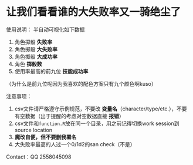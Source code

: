 # 让我们看看谁的大失败率又一骑绝尘了
使用说明：
半自动可视化如下数据
1. 角色掷骰 **失败率**
2. 角色掷骰 **大失败率**
3. 角色掷骰 **大成功率**
4. 角色 **掷骰数**
5. 使用率最高的前九位 **技能成功率**

（为什么是前九位呢因为我喜欢的配色方案只有九个颜色啊kuso）

注意事项：
1. csv文件请严格遵守示例规范，不要改 **变量名**（character/type/etc.），不要有空数据（出于提醒的考虑对空数据直接 **报错**）
2. csv文件和`function.R`放在同一个目录，用之前记得切换work session到source location
3. **魔改自便，但不要删我署名**
4. 大失败率最高的人过一个0/1d2的san check（不是）

Contact：QQ 2558045098
